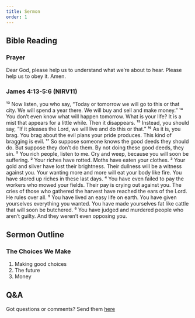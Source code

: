 ```yaml
---
title: Sermon 
order: 1
---
```


## Bible Reading

### Prayer
Dear God, please help us to understand what we’re about to hear. Please help us to obey it. Amen.

### James 4:13-5:6 (NIRV11)
¹³ Now listen, you who say, “Today or tomorrow we will go to this or that city. We will spend a year there. We will buy and sell and make money.” ¹⁴ You don’t even know what will happen tomorrow. What is your life? It is a mist that appears for a little while. Then it disappears. ¹⁵ Instead, you should say, “If it pleases the Lord, we will live and do this or that.” ¹⁶ As it is, you brag. You brag about the evil plans your pride produces. This kind of bragging is evil. ¹⁷ So suppose someone knows the good deeds they should do. But suppose they don’t do them. By not doing these good deeds, they sin. ⁵ You rich people, listen to me. Cry and weep, because you will soon be suffering. ² Your riches have rotted. Moths have eaten your clothes. ³ Your gold and silver have lost their brightness. Their dullness will be a witness against you. Your wanting more and more will eat your body like fire. You have stored up riches in these last days. ⁴ You have even failed to pay the workers who mowed your fields. Their pay is crying out against you. The cries of those who gathered the harvest have reached the ears of the Lord. He rules over all. ⁵ You have lived an easy life on earth. You have given yourselves everything you wanted. You have made yourselves fat like cattle that will soon be butchered. ⁶ You have judged and murdered people who aren’t guilty. And they weren’t even opposing you.

## Sermon Outline

### The Choices We Make
1. Making good choices 
2. The future
3. Money

## Q&A
Got questions or comments? Send them [here](https://tinyurl.com/SGHACQuestionsAnswers)
